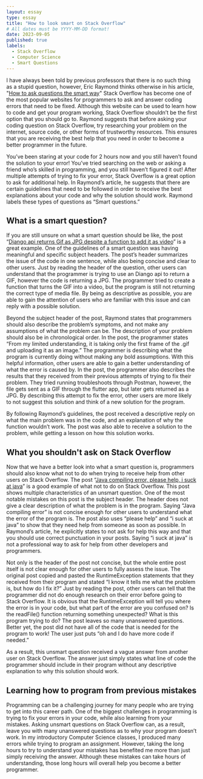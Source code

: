 ```yaml
---
layout: essay
type: essay
title: "How to look smart on Stack Overflow"
# All dates must be YYYY-MM-DD format!
date: 2023-09-05
published: true
labels:
  - Stack Overflow
  - Computer Science
  - Smart Questions
---
```

I have always been told by previous professors that there is no such thing as a stupid question, however, Eric Raymond thinks otherwise in his article, "[How to ask questions the smart way](http://www.catb.org/esr/faqs/smart-questions.html#idm379)" Stack Overflow has become one of the most popular websites for programmers to ask and answer coding errors that need to be fixed. Although this website can be used to learn how to code and get your program working, Stack Overflow shouldn’t be the first option that you should go to. Raymond suggests that before asking your coding question on Stack Overflow, try researching your problem on the internet, source code, or other forms of trustworthy resources. This ensures that you are receiving the best help that you need in order to become a better programmer in the future. 

You’ve been staring at your code for 2 hours now and you still haven’t found the solution to your error! You’ve tried searching on the web or asking a friend who’s skilled in programming, and you still haven’t figured it out! After multiple attempts of trying to fix your error, Stack Overflow is  a great option to ask for additional help. In Raymond’s article, he suggests that there are certain guidelines that need to be followed in order to receive the best explanations about your code and why the solution should work. Raymond labels these types of questions as “Smart questions.” 

## What is a smart question?
If you are still unsure on what a smart question should be like, the post “[Django api returns Gif as JPG despite a function to add it as video](https://stackoverflow.com/questions/76989948/django-api-returns-gif-as-jpg-despite-a-function-to-add-it-as-video)” is a great example. One of the guidelines of a smart question was having meaningful and specific subject headers. The post’s header summarizes the issue of the code in one sentence, while also being concise and clear to other users. Just by reading the header of the question, other users can understand that the programmer is trying to use an Diango api to return a GIF, however the code is returning a JPG. The programmer tried to create a function that turns the GIF into a video, but the program is still not returning the correct type of media file. By being as descriptive as possible, you are able to gain the attention of users who are familiar with this issue and can reply with a possible solution. 

Beyond the subject header of the post, Raymond states that programmers should also describe the problem’s symptoms, and not make any assumptions of what the problem can be. The description of your problem should also be in chronological order. In the post, the programmer states “From my limited understanding, it is taking only the first frame of the .gif and uploading it as an image.” The programmer is describing what the program is currently doing without making any bold assumptions. With this helpful information, other users are able to gain a better understanding of what the error is caused by. In the post, the programmer also describes the results that they received from their previous attempts of trying to fix their problem. They tried running troubleshoots through Postman, however, the file gets sent as a GIF through the flutter app, but later gets returned as a JPG. By describing this attempt to fix the error, other users are more likely to not suggest this solution and think of a new solution for the program. 

By following Raymond’s guidelines, the post received a descriptive reply on what the main problem was in the code, and an explanation of why the function wouldn’t work. The post was also able to receive a solution to the problem, while getting a lesson on how this solution works.

## What you shouldn't ask on Stack Overflow
Now that we have a better look into what a smart question is, programmers should also know what not to do when trying to receive help from other users on Stack Overflow. The post “[Java compiling error, please help, i suck at java](https://stackoverflow.com/questions/19212351/java-compiling-error-please-help-i-suck-at-java)” is a good example of what not to do on Stack Overflow. This post shows multiple characteristics of an unsmart question. One of the most notable mistakes on this post is the subject header. The header does not give a clear description of what the problem is in the program. Saying “Java compiling error” is not concise enough for other users to understand what the error of the program is. The post also uses “please help” and “i suck at java” to show that they need help from someone as soon as possible. In Raymond’s article, he explicitly states to not ask for help this way and that you should use correct punctuation in your posts. Saying “i suck at java” is not a professional way to ask for help from other developers and programmers.  

Not only is the header of the post not concise, but the whole entire post itself is not clear enough for other users to fully assess the issue. The original post copied and pasted the RuntimeException statements that they received from their program and stated “I know it tells me what the problem is, but how do I fix it?” Just by reading the post, other users can tell that the programmer did not do enough research on their error before going to Stack Overflow. It is obvious that the RuntimeException will tell you where the error is in your code, but what part of the error are you confused on? Is the readFile() function returning something unexpected? What is this program trying to do? The post leaves so many unanswered questions. Better yet, the post did not have all of the code that is needed for the program to work! The user just puts “oh and I do have more code if needed.” 

As a result, this unsmart question received a vague answer from another user on Stack Overflow. The answer just simply states what line of code the programmer should include in their program without any descriptive explanation to why this solution should work. 

## Learning how to program from previous mistakes
Programming can be a challenging journey for many people who are trying to get into this career path. One of the biggest challenges in programming is trying to fix your errors in your code, while also learning from your mistakes. Asking unsmart questions on Stack Overflow can, as a result, leave you with many unanswered questions as to why your program doesn’t work. In my introductory Computer Science classes, I produced many errors while trying to program an assignment. However, taking the long hours to try to understand your mistakes has benefited me more than just simply receiving the answer. Although these mistakes can take hours of understanding, those long hours will overall help you become a better programmer.

